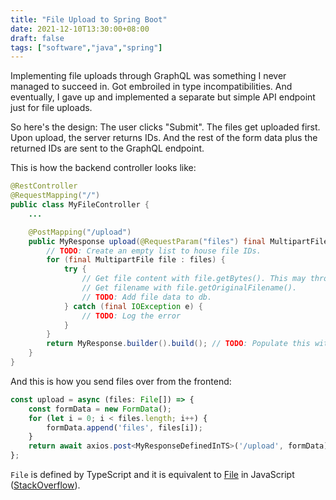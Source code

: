 ```yaml
---
title: "File Upload to Spring Boot"
date: 2021-12-10T13:30:00+08:00
draft: false
tags: ["software","java","spring"]
---
```

Implementing file uploads through GraphQL was something I never managed to succeed in. Got embroiled in type incompatibilities. And eventually, I gave up and implemented a separate but simple API endpoint just for file uploads.

So here's the design: The user clicks "Submit". The files get uploaded first. Upon upload, the server returns IDs. And the rest of the form data plus the returned IDs are sent to the GraphQL endpoint.

This is how the backend controller looks like:

```java
@RestController
@RequestMapping("/")
public class MyFileController {
    ...

    @PostMapping("/upload")
    public MyResponse upload(@RequestParam("files") final MultipartFile[] files) {
        // TODO: Create an empty list to house file IDs.
        for (final MultipartFile file : files) {
            try {
                // Get file content with file.getBytes(). This may throw an exception.
                // Get filename with file.getOriginalFilename().
                // TODO: Add file data to db.
            } catch (final IOException e) {
                // TODO: Log the error
            }
        }
        return MyResponse.builder().build(); // TODO: Populate this with file IDs
    }
}
```

And this is how you send files over from the frontend:

```typescript
const upload = async (files: File[]) => {
    const formData = new FormData();
    for (let i = 0; i < files.length; i++) {
        formData.append('files', files[i]);
    }
    return await axios.post<MyResponseDefinedInTS>('/upload', formData);
};
```

`File` is defined by TypeScript and it is equivalent to [File](https://developer.mozilla.org/en-US/docs/Web/API/File) in JavaScript ([StackOverflow](https://stackoverflow.com/questions/51722363/create-file-object-type-in-typescript)).
